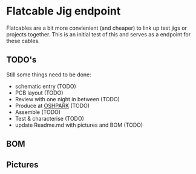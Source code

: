# Flatcable Jig endpoint
Flatcables are a bit more convienient (and cheaper) to link up test jigs or projects together. This is an initial test of this and serves as a endpoint for these cables.
## TODO's
Still some things need to be done:
* schematic entry (TODO)
* PCB layout (TODO)
* Review with one night in between (TODO)
* Produce at [OSHPARK](https://oshpark.com/) (TODO)
* Assemble (TODO)
* Test & characterise (TODO)
* update Readme.md with pictures and BOM (TODO)
## BOM
## Pictures




